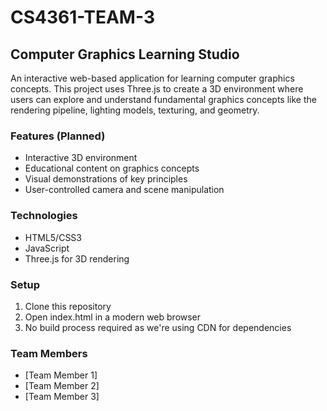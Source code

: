 # CS4361-TEAM-3

## Computer Graphics Learning Studio

An interactive web-based application for learning computer graphics concepts. This project uses Three.js to create a 3D environment where users can explore and understand fundamental graphics concepts like the rendering pipeline, lighting models, texturing, and geometry.

### Features (Planned)
- Interactive 3D environment
- Educational content on graphics concepts
- Visual demonstrations of key principles
- User-controlled camera and scene manipulation

### Technologies
- HTML5/CSS3
- JavaScript
- Three.js for 3D rendering

### Setup
1. Clone this repository
2. Open index.html in a modern web browser
3. No build process required as we're using CDN for dependencies

### Team Members
- [Team Member 1]
- [Team Member 2]
- [Team Member 3]

